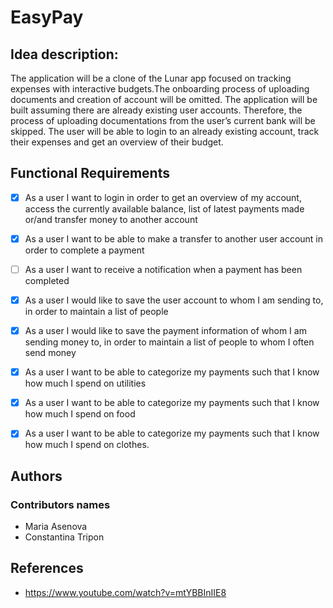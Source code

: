 # EasyPay
 <description>
 
 ## Idea description:

The application will be a clone of the Lunar app focused on tracking expenses with interactive budgets.The onboarding process of uploading documents and creation of account will be omitted. The application will be built assuming there are already existing user accounts. Therefore, the process of uploading documentations from the user’s current bank will be skipped. The user will be able to login to an already existing account, track their expenses and get an overview of their budget.

 
 ## Functional Requirements
 
 - [x] As a user I want to login in order to get an overview of my account, access the currently available balance, list of latest payments made or/and transfer money to another account
 - [x] As a user I want to be able to make a transfer to another user account in order to complete a payment
 - [ ] As a user I want to receive a notification when a payment has been completed
 - [x] As a user I would like to save the user account to whom I am sending to, in order to maintain a list of people
 - [x] As a user I would like to save the payment information of whom I am sending money to, in order to maintain a list of people to whom I often send money
 - [x] As a user I want to be able to categorize my payments such that I know how much I spend on utilities
 - [x] As a user I want to be able to categorize my payments such that I know how much I spend on food
 - [x] As a user I want to be able to categorize my payments such that I know how much I spend on clothes.


 ## Authors
 ### Contributors names
 
 * Maria Asenova
 * Constantina Tripon
 
  ## References
 - https://www.youtube.com/watch?v=mtYBBInIIE8 

